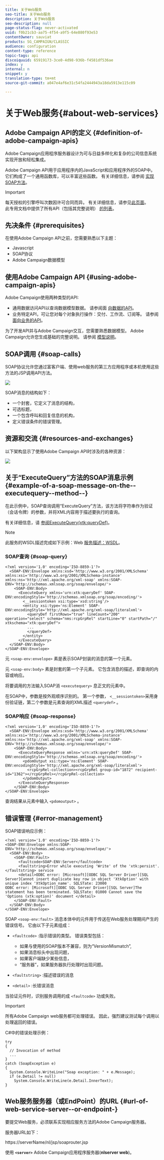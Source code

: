 ```yaml
---
title: 关于Web服务
seo-title: 关于Web服务
description: 关于Web服务
seo-description: null
page-status-flag: never-activated
uuid: f0b21cb3-aa75-4f54-a9f5-64e880f93e53
contentOwner: sauviat
products: SG_CAMPAIGN/CLASSIC
audience: configuration
content-type: reference
topic-tags: api
discoiquuid: 65919173-3ce0-4d98-936b-f4581df536ae
index: y
internal: n
snippet: y
translation-type: tm+mt
source-git-commit: a047e4af6e31c54fa2444943a18da5913e115c09

---
```



# 关于Web服务{#about-web-services}

## Adobe Campaign API的定义 {#definition-of-adobe-campaign-apis}

Adobe Campaign应用程序服务器设计为可与日益多样化和复杂的公司信息系统实现开放和轻松集成。

Adobe Campaign API用于应用程序内的JavaScript和应用程序外的SOAP中。 它们构成了一个通用函数库，可以丰富这些函数。 有关详细信息，请参阅 [实现SOAP方法](../../configuration/using/implementing-soap-methods.md)。

>[!IMPORTANT]
>
>每天授权的引擎呼叫次数因许可合同而异。 有关详细信息，请参见[此页面](https://helpx.adobe.com/legal/product-descriptions/adobe-campaign-classic---product-description.html)。\
>此专用文档中提供了所有API（包括其完整说明） [的列表](https://docs.campaign.adobe.com/doc/AC/en/jsapi/index.html)。

## 先决条件 {#prerequisites}

在使用Adobe Campaign API之前，您需要熟悉以下主题：

* Javascript
* SOAP协议
* Adobe Campaign数据模型

## 使用Adobe Campaign API {#using-adobe-campaign-apis}

Adobe Campaign使用两种类型的API:

* 通用数据访问API以查询数据模型数据。 请参阅面 [向数据的API](../../configuration/using/data-oriented-apis.md)。
* 业务特定API，可让您对每个对象执行操作：交付、工作流、订阅等。 请参阅 [面向业务的API](../../configuration/using/business-oriented-apis.md)。

为了开发API并与Adobe Campaign交互，您需要熟悉数据模型。 Adobe Campaign允许您生成基础的完整说明。 请参阅 [模型说明](../../configuration/using/data-oriented-apis.md#description-of-the-model)。

## SOAP调用 {#soap-calls}

SOAP协议允许您通过富客户端、使用web服务的第三方应用程序或本机使用这些方法的JSP调用API方法。

![](assets/s_ncs_configuration_architecture.png)

SOAP消息的结构如下：

* 一个封套，它定义了消息的结构，
* 可选标题，
* 一个包含呼叫和回复信息的机构，
* 定义错误条件的错误管理。

## 资源和交流 {#resources-and-exchanges}

以下架构显示了使用Adobe Campaign API时涉及的各种资源：

![](assets/s_ncs_integration_webservices_schema_pres.png)

## 关于“ExecuteQuery”方法的SOAP消息示例 {#example-of-a-soap-message-on-the--executequery--method--}

在此示例中，SOAP查询调用“ExecuteQuery”方法，该方法将字符串作为验证（会话令牌）的参数，并将XML内容用于描述要执行的查询。

有关详细信息，请 [参阅ExecuteQuery(xtk:queryDef)](../../configuration/using/data-oriented-apis.md#executequery--xtk-querydef-)。

>[!NOTE]
>
>此服务的WSDL描述完成如下示例：Web [服务描述：WSDL](../../configuration/using/web-service-calls.md#web-service-description--wsdl)。

### SOAP查询 {#soap-query}

```
<?xml version='1.0' encoding='ISO-8859-1'?>
  <SOAP-ENV:Envelope xmlns:xsd='http://www.w3.org/2001/XMLSchema' xmlns:xsi='http://www.w3.org/2001/XMLSchema-instance' xmlns:ns='http://xml.apache.org/xml-soap' xmlns:SOAP-ENV='http://schemas.xmlsoap.org/soap/envelope/'>
    <SOAP-ENV:Body>
      <ExecuteQuery xmlns='urn:xtk:queryDef' SOAP-ENV:encodingStyle='http://schemas.xmlsoap.org/soap/encoding/'>
        <__sessiontoken xsi:type='xsd:string'/>
        <entity xsi:type='ns:Element' SOAP-ENV:encodingStyle='http://xml.apache.org/xml-soap/literalxml'>
          <queryDef firstRows="true" lineCount="200" operation="select" schema="nms:rcpGrpRel" startLine="0" startPath="/" xtkschema="xtk:queryDef">
          ...
          </queryDef>
        </entity>
      </ExecuteQuery>
  </SOAP-ENV:Body>
</SOAP-ENV:Envelope>
```

元 `<soap-env:envelope>` 素是表示SOAP封装的消息的第一个元素。

元 `<soap-env:body>` 素是封套的第一个子元素。 它包含消息的描述，即查询的内容或响应。

将要调用的方法输入SOAP消 `<executequery>` 息正文的元素中。

在SOAP中，参数是按外观顺序识别的。 第一个参数， `<__sessiontoken>`采用身份验证链，第二个参数是元素查询的XML描述 `<querydef>` 。

### SOAP响应 {#soap-response}

```
<?xml version='1.0' encoding='ISO-8859-1'?>
  <SOAP-ENV:Envelope xmlns:xsd='http://www.w3.org/2001/XMLSchema' xmlns:xsi='http://www.w3.org/2001/XMLSchema-instance' xmlns:ns='http://xml.apache.org/xml-soap' xmlns:SOAP-ENV='http://schemas.xmlsoap.org/soap/envelope/'>
    <SOAP-ENV:Body>
      <ExecuteQueryResponse xmlns='urn:xtk:queryDef' SOAP-ENV:encodingStyle='http://schemas.xmlsoap.org/soap/encoding/'>
        <pdomOutput xsi:type='ns:Element' SOAP-ENV:encodingStyle='http://xml.apache.org/xml-soap/literalxml'>
          <rcpGrpRel-collection><rcpGrpRel group-id="1872" recipient-id="1362"></rcpGrpRel></rcpGrpRel-collection>
        </pdomOutput>
      </ExecuteQueryResponse>
    </SOAP-ENV:Body>
</SOAP-ENV:Envelope>
```

查询结果从元素中输入 `<pdomoutput>` 。

## 错误管理 {#error-management}

SOAP错误响应示例：

```
<?xml version='1.0' encoding='ISO-8859-1'?>
<SOAP-ENV:Envelope xmlns:SOAP-ENV='http://schemas.xmlsoap.org/soap/envelope/'>
  <SOAP-ENV:Body>
    <SOAP-ENV:Fault>
      <faultcode>SOAP-ENV:Server</faultcode>
      <faultstring>Error while executing 'Write' of the 'xtk:persist'.</faultstring> service
      <detail>ODBC error: [Microsoft][ODBC SQL Server Driver][SQL Server]Cannot insert duplicate key row in object 'XtkOption' with unique index 'XtkOption_name'. SQLSTate: 23000
ODBC error: [Microsoft][ODBC SQL Server Driver][SQL Server]The statement has been terminated. SQLSTate: 01000 Cannot save the 'Options (xtk:option)' document </detail>
    </SOAP-ENV:Fault>
  </SOAP-ENV:Body>
</SOAP-ENV:Envelope>
```

SOAP `<soap-env:fault>` 消息本体中的元件用于传送在Web服务处理期间产生的错误信号。 它由以下子元素组成：

* `<faultcode>` :指示错误的类型。 错误类型包括：

   * 如果与使用的SOAP版本不兼容，则为“VersionMismatch”,
   * 如果消息标头中出现问题，
   * 如果客户端缺少某些信息，
   * “服务器”，如果服务器执行处理时出现问题。

* `<faultstring>` :描述错误的消息
* `<detail>` :长错误消息

当验证元件时，识别服务调用的成 `<faultcode>` 功或失败。

>[!IMPORTANT]
>
>所有Adobe Campaign web服务都可处理错误。 因此，强烈建议测试每个调用以处理返回的错误。

C#中的错误处理示例：

```
try 
{
  // Invocation of method
  ...
}
catch (SoapException e)
{
  System.Console.WriteLine("Soap exception: " + e.Message);        
  if (e.Detail != null)
    System.Console.WriteLine(e.Detail.InnerText);
}
```

## Web服务服务器（或EndPoint）的URL {#url-of-web-service-server--or-endpoint-}

要提交Web服务，必须联系实现相应服务方法的Adobe Campaign服务器。

服务器URL如下：

https://serverName/nl/jsp/soaprouter.jsp

使用 **`<server>`** Adobe Campaign应用程序服务器(**nlserver web**)。
